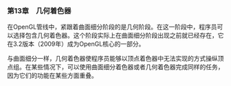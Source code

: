 ### 第13章　几何着色器

在OpenGL管线中，紧跟着曲面细分阶段的是几何阶段。在这一阶段中，程序员可以选择包含几何着色器。这个阶段实际上在曲面细分阶段出现之前就已经存在，它在3.2版本（2009年）成为OpenGL核心的一部分。

与曲面细分一样，几何着色器使程序员能够以顶点着色器中无法实现的方式操纵顶点组。在某些情况下，可以使用曲面细分着色器或者几何着色器完成同样的任务，因为它们的功能在某些方面重叠。

